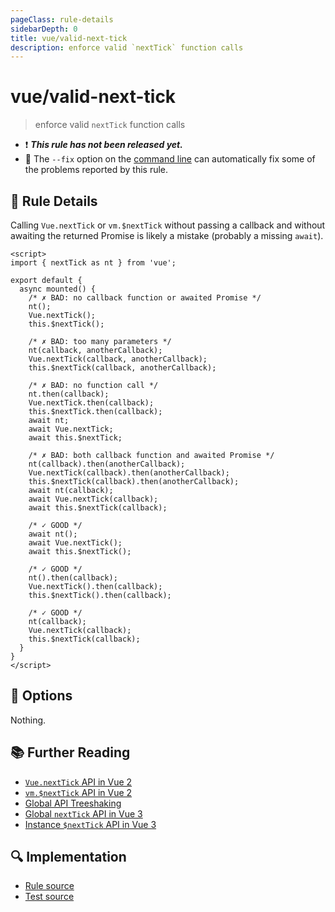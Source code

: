 ```yaml
---
pageClass: rule-details
sidebarDepth: 0
title: vue/valid-next-tick
description: enforce valid `nextTick` function calls
---
```

# vue/valid-next-tick

> enforce valid `nextTick` function calls

- :exclamation: <badge text="This rule has not been released yet." vertical="middle" type="error"> ***This rule has not been released yet.*** </badge>
- :wrench: The `--fix` option on the [command line](https://eslint.org/docs/user-guide/command-line-interface#fixing-problems) can automatically fix some of the problems reported by this rule.

## :book: Rule Details

Calling `Vue.nextTick` or `vm.$nextTick` without passing a callback and without awaiting the returned Promise is likely a mistake (probably a missing `await`).

<eslint-code-block fix :rules="{'vue/valid-next-tick': ['error']}">

```vue
<script>
import { nextTick as nt } from 'vue';

export default {
  async mounted() {
    /* ✗ BAD: no callback function or awaited Promise */
    nt();
    Vue.nextTick();
    this.$nextTick();

    /* ✗ BAD: too many parameters */
    nt(callback, anotherCallback);
    Vue.nextTick(callback, anotherCallback);
    this.$nextTick(callback, anotherCallback);

    /* ✗ BAD: no function call */
    nt.then(callback);
    Vue.nextTick.then(callback);
    this.$nextTick.then(callback);
    await nt;
    await Vue.nextTick;
    await this.$nextTick;

    /* ✗ BAD: both callback function and awaited Promise */
    nt(callback).then(anotherCallback);
    Vue.nextTick(callback).then(anotherCallback);
    this.$nextTick(callback).then(anotherCallback);
    await nt(callback);
    await Vue.nextTick(callback);
    await this.$nextTick(callback);

    /* ✓ GOOD */
    await nt();
    await Vue.nextTick();
    await this.$nextTick();

    /* ✓ GOOD */
    nt().then(callback);
    Vue.nextTick().then(callback);
    this.$nextTick().then(callback);

    /* ✓ GOOD */
    nt(callback);
    Vue.nextTick(callback);
    this.$nextTick(callback);
  }
}
</script>
```

</eslint-code-block>

## :wrench: Options

Nothing.

## :books: Further Reading

- [`Vue.nextTick` API in Vue 2](https://vuejs.org/v2/api/#Vue-nextTick)
- [`vm.$nextTick` API in Vue 2](https://vuejs.org/v2/api/#vm-nextTick)
- [Global API Treeshaking](https://v3.vuejs.org/guide/migration/global-api-treeshaking.html)
- [Global `nextTick` API in Vue 3](https://v3.vuejs.org/api/global-api.html#nexttick)
- [Instance `$nextTick` API in Vue 3](https://v3.vuejs.org/api/instance-methods.html#nexttick)

## :mag: Implementation

- [Rule source](https://github.com/vuejs/eslint-plugin-vue/blob/master/lib/rules/valid-next-tick.js)
- [Test source](https://github.com/vuejs/eslint-plugin-vue/blob/master/tests/lib/rules/valid-next-tick.js)

